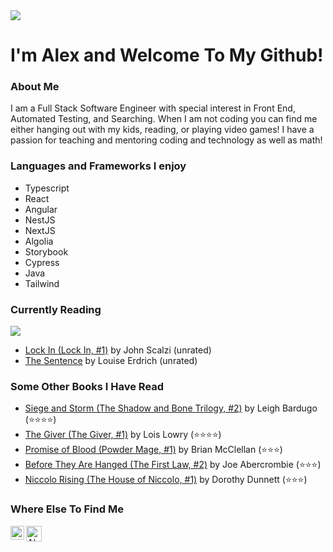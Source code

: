 <img src="https://c.tenor.com/-Kgr-uW4GA8AAAAi/hello.gif"/> 

# I'm Alex and Welcome To My Github!

### About Me
  I am a Full Stack Software Engineer with special interest in Front End, Automated Testing, and Searching.  When I am not coding you can find me either hanging out 
  with my kids, reading, or playing video games!  I have a passion for teaching and mentoring coding and technology as well as math!
  
### Languages and Frameworks I enjoy
- Typescript
- React
- Angular
- NestJS
- NextJS
- Algolia
- Storybook
- Cypress 
- Java
- Tailwind


### Currently Reading
 <img src="https://c.tenor.com/CsPCJHIlhy8AAAAC/frantic-studying.gif" />
 
 <!-- GOODREADS-LIST:START -->
- [Lock In (Lock In, #1)](https://www.goodreads.com/review/show/5694991812?utm_medium=api&utm_source=rss) by John Scalzi (unrated)
- [The Sentence](https://www.goodreads.com/review/show/5508137316?utm_medium=api&utm_source=rss) by Louise Erdrich (unrated)
<!-- GOODREADS-LIST:END -->
 
### Some Other Books I Have Read 
<!-- GOODREADS-READ-LIST:START -->
- [Siege and Storm (The Shadow and Bone Trilogy, #2)](https://www.goodreads.com/review/show/4553409146?utm_medium=api&utm_source=rss) by Leigh Bardugo (⭐⭐⭐⭐)
- [The Giver (The Giver, #1)](https://www.goodreads.com/review/show/3709054059?utm_medium=api&utm_source=rss) by Lois Lowry (⭐⭐⭐⭐)
- [Promise of Blood (Powder Mage, #1)](https://www.goodreads.com/review/show/3754125790?utm_medium=api&utm_source=rss) by Brian  McClellan (⭐⭐⭐)
- [Before They Are Hanged (The First Law, #2)](https://www.goodreads.com/review/show/5450261047?utm_medium=api&utm_source=rss) by Joe Abercrombie (⭐⭐⭐)
- [Niccolo Rising (The House of Niccolo, #1)](https://www.goodreads.com/review/show/5192548632?utm_medium=api&utm_source=rss) by Dorothy Dunnett (⭐⭐⭐)
<!-- GOODREADS-READ-LIST:END -->

### Where Else To Find Me
<a href="https://www.linkedin.com/in/alexandria-piatt-189505120/">
  <img align="left" alt="Alex's LinkedIn" width="22px" src="https://raw.githubusercontent.com/peterthehan/peterthehan/master/assets/linkedin.svg" />
</a>
<a href="https://www.goodreads.com/user/show/21969908-alexandria-marie">
  <img align="left" alt="Alex's Goodreads" width="25px" src="https://upload.wikimedia.org/wikipedia/commons/5/5a/Goodreads_logo_-_SuperTinyIcons.svg" />
</a>
<!---
amrunnells/amrunnells is a ✨ special ✨ repository because its `README.md` (this file) appears on your GitHub profile.
You can click the Preview link to take a look at your changes.
--->
